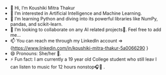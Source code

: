 - 👋 Hi, I’m Koushiki Mitra Thakur
- 👀 I’m interested in Artificial Intelligence and Machine Learning.
- 🌱 I’m learning Python and diving into its powerful libraries like NumPy, pandas, and scikit-learn.
- 💞️ I’m looking to collaborate on any AI related projects🤖. Feel free to add me...
- 📫 You can reach me through my LinkedIn account => {https://www.linkedin.com/in/koushiki-mitra-thakur-5a0066290 }
- 😄 Pronouns: She/her 👩.
- ⚡ Fun fact: I am currently a 19 year old College student who still leav I can listen to music for 12 hours nonstop🎧🎵 .

<!---
kou09shiki/kou09shiki is a ✨ special ✨ repository because its `README.md` (this file) appears on your GitHub profile.
You can click the Preview link to take a look at your changes.
--->
